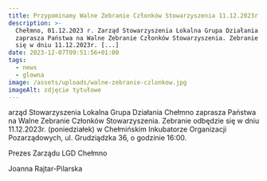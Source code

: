 ```yaml
---
title: Przypominamy Walne Zebranie Członków Stowarzyszenia 11.12.2023r.
description: >-
  Chełmno, 01.12.2023 r. Zarząd Stowarzyszenia Lokalna Grupa Działania Chełmno
  zaprasza Państwa na Walne Zebranie Członków Stowarzyszenia. Zebranie odbędzie
  się w dniu 11.12.2023r. [...]
date: 2023-12-07T09:51:56+01:00
tags:
  - news
  - glowna
image: /assets/uploads/walne-zebranie-czlonkow.jpg
imageAlt: zdjęcie tytułowe
---
```

arząd Stowarzyszenia Lokalna Grupa Działania Chełmno zaprasza Państwa na Walne Zebranie Członków Stowarzyszenia. Zebranie odbędzie się w dniu 11.12.2023r. (poniedziałek) w Chełmińskim Inkubatorze Organizacji Pozarządowych, ul. Grudziądzka 36, o godzinie 16:00.



Prezes Zarządu LGD Chełmno



Joanna Rajtar-Pilarska
